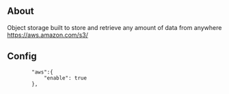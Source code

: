 ## About
Object storage built to store and retrieve any amount of data from anywhere
https://aws.amazon.com/s3/
## Config
```
        "aws":{
            "enable": true
        },
```
